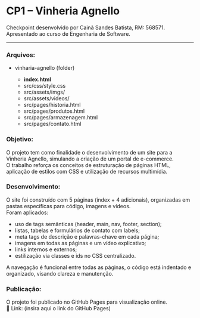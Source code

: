 # CP1 – Vinheria Agnello <br>
Checkpoint desenvolvido por Cainã Sandes Batista, RM: 568571. <br>
Apresentado ao curso de Engenharia de Software. <hr>

<h3>Arquivos:</h3> <p>
<ul>
  <li>vinharia-agnello (folder)</li>
  <ul>
    <b><li>index.html</li></b>
    <li>src/css/style.css</li>
    <li>src/assets/imgs/</li>
    <li>src/assets/videos/</li>
    <li>src/pages/historia.html</li>
    <li>src/pages/produtos.html</li>
    <li>src/pages/armazenagem.html</li>
    <li>src/pages/contato.html</li>
  </ul>
</ul>

<h3>Objetivo:</h3> <p>
O projeto tem como finalidade o desenvolvimento de um site para a Vinheria Agnello, simulando a criação de um portal de e-commerce. <br>
O trabalho reforça os conceitos de estruturação de páginas HTML, aplicação de estilos com CSS e utilização de recursos multimídia. <p>

<h3>Desenvolvimento:</h3> <p>
O site foi construído com 5 páginas (index + 4 adicionais), organizadas em pastas específicas para código, imagens e vídeos. <br>
Foram aplicados:
<ul>
  <li>uso de tags semânticas (header, main, nav, footer, section);</li>
  <li>listas, tabelas e formulários de contato com labels;</li>
  <li>meta tags de descrição e palavras-chave em cada página;</li>
  <li>imagens em todas as páginas e um vídeo explicativo;</li>
  <li>links internos e externos;</li>
  <li>estilização via classes e ids no CSS centralizado.</li>
</ul>
<p>
A navegação é funcional entre todas as páginas, o código está indentado e organizado, visando clareza e manutenção.
</p>

<h3>Publicação:</h3> <p>
O projeto foi publicado no GitHub Pages para visualização online. <br>
🔗 Link: (insira aqui o link do GitHub Pages)
</p>
